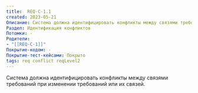 ```yaml
---
title:  REQ-C-1.1
created: 2023-05-21
Описание: Система должна идентифицировать конфликты между связями требований при изменении требований или их связей.
Раздел: Идентификация конфликтов
Потомки: -
Родители: 
- "[[REQ-C-1]]"
Покрытие-кодом: -
Покрытие-тест-кейсами: Покрыто
tags: req conflict reqLevel2
---
```


Система должна идентифицировать конфликты между связями требований при изменении требований или их связей.
